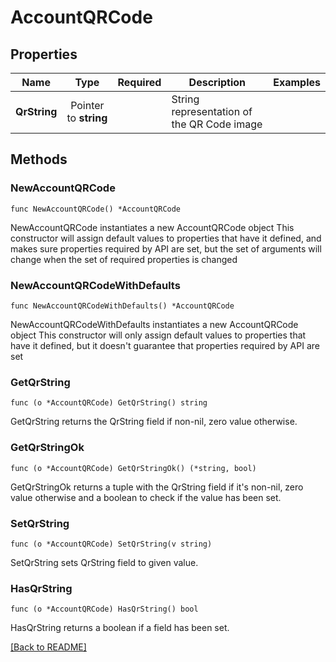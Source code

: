 # AccountQRCode


## Properties
| Name | Type | Required | Description | Examples |
|------------|:-------------:|:-------------:|-------------|:-------------:|
| **QrString** | Pointer to **string** |  | String representation of the QR Code image |  |

## Methods

### NewAccountQRCode

`func NewAccountQRCode() *AccountQRCode`

NewAccountQRCode instantiates a new AccountQRCode object
This constructor will assign default values to properties that have it defined,
and makes sure properties required by API are set, but the set of arguments
will change when the set of required properties is changed

### NewAccountQRCodeWithDefaults

`func NewAccountQRCodeWithDefaults() *AccountQRCode`

NewAccountQRCodeWithDefaults instantiates a new AccountQRCode object
This constructor will only assign default values to properties that have it defined,
but it doesn't guarantee that properties required by API are set

### GetQrString

`func (o *AccountQRCode) GetQrString() string`

GetQrString returns the QrString field if non-nil, zero value otherwise.

### GetQrStringOk

`func (o *AccountQRCode) GetQrStringOk() (*string, bool)`

GetQrStringOk returns a tuple with the QrString field if it's non-nil, zero value otherwise
and a boolean to check if the value has been set.

### SetQrString

`func (o *AccountQRCode) SetQrString(v string)`

SetQrString sets QrString field to given value.

### HasQrString

`func (o *AccountQRCode) HasQrString() bool`

HasQrString returns a boolean if a field has been set.


[[Back to README]](../../README.md)


